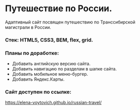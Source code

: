 # Путешествие по России.

Адаптивный сайт посвящен путешествию по Транссибирской магистрали в России.

### Стек: HTML5, CSS3, BEM, flex, grid.

### Планы по доработке:
* Добавить английскую версию сайта.
* Добавить навигацию по разделам в шапке сайта.
* Добавить мобильное меню-бургер.
* Добавить Яндекс.Карты.

### Сайт доступен по ссылке:
https://elena-voytovich.github.io/russian-travel/
